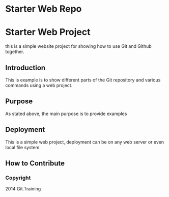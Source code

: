 # Starter Web Repo

# Starter Web Project

this is a simple website project for showing how to use Git and Github together.

## Introduction

This is example is to show different parts of the Git repository and various
commands using a web project.

## Purpose

As stated above, the main purpose is to provide examples

## Deployment

This is a simple web project, deployment can be on any web server
or even local file system.

## How to Contribute

### Copyright

2014 Git.Training
